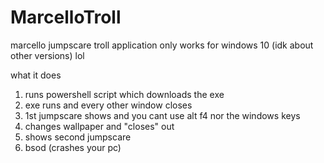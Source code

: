 # MarcelloTroll
marcello jumpscare troll application
only works for windows 10 (idk about other versions) lol

what it does
1. runs powershell script which downloads the exe
2. exe runs and every other window closes
3. 1st jumpscare shows and you cant use alt f4 nor the windows keys
4. changes wallpaper and "closes" out
5. shows second jumpscare
6. bsod (crashes your pc)
